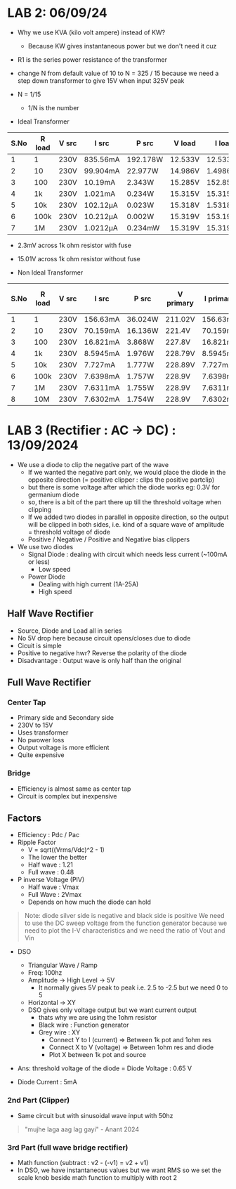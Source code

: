 # LAB 2: 06/09/24

- Why we use KVA (kilo volt ampere) instead of KW?
    - Because KW gives instantaneous power but we don't need it cuz
- R1 is the series power resistance of the transformer
- change N from default value of 10 to N = 325 / 15 because we need a step down transformer to give 15V when input 325V peak
- N = 1/15
    - 1/N is the number

- Ideal Transformer

| S.No | R load | V src | I src    | P src    | V load  | I load   | P load   | Efficiency |
|------|--------|-------|----------|----------|---------|----------|----------|------------|
| 1    | 1      | 230V  | 835.56mA | 192.178W | 12.533V | 12.533A  | 157.076W | 81.7%      |
| 2    | 10     | 230V  | 99.904mA | 22.977W  | 14.986V | 1.4986A  | 22.458W  | 97.7%      |
| 3    | 100    | 230V  | 10.19mA  | 2.343W   | 15.285V | 152.85mA | 2.336W   | 99.7%      |
| 4    | 1k     | 230V  | 1.021mA  | 0.234W   | 15.315V | 15.315mA | 0.234W   | 100%       |
| 5    | 10k    | 230V  | 102.12µA | 0.023W   | 15.318V | 1.5318mA | 0.023W   | 100%       |
| 6    | 100k   | 230V  | 10.212µA | 0.002W   | 15.319V | 153.19µA | 0.002W   | 100%       |
| 7    | 1M     | 230V  | 1.0212µA | 0.234mW  | 15.319V | 15.319µA | 0.234mW  | 100%       |

- 2.3mV across 1k ohm resistor with fuse
- 15.01V across 1k ohm resistor without fuse

- Non Ideal Transformer

| S.No | R load | V src | I src    | P src   | V primary | I primary | P primary | V load  | I load   | P load  | Efficiency of transformer | Efficiency of Power Source |
|------|--------|-------|----------|---------|-----------|-----------|-----------|---------|----------|---------|---------------------------|----------------------------|
| 1    | 1      | 230V  | 156.63mA | 36.024W | 211.02V   | 156.63mA  | 33.052W   | 2.2937V | 2.2937A  | 5.261W  | 15.91%                    | 14.6%                      |
| 2    | 10     | 230V  | 70.159mA | 16.136W | 221.4V    | 70.159mA  | 15.533W   | 9.6261V | 962.61mA | 9.266W  | 59.65%                    | 57.4%                      |
| 3    | 100    | 230V  | 16.821mA | 3.868W  | 227.8V    | 16.821mA  | 3.831W    | 14.149V | 141.49mA | 2.001W  | 52.23%                    | 51.7%                      |
| 4    | 1k     | 230V  | 8.5945mA | 1.976W  | 228.79V   | 8.5945mA  | 1.966W    | 14.847V | 14.847mA | 0.220W  | 11.1%                     | 11.1%                      |
| 5    | 10k    | 230V  | 7.727mA  | 1.777W  | 228.89V   | 7.727mA   | 1.768W    | 14.92V  | 1.492mA  | 0.022W  | 1.2%                      | 1.2%                       |
| 6    | 100k   | 230V  | 7.6398mA | 1.757W  | 228.9V    | 7.6398mA  | 1.748W    | 14.928V | 149.28µA | 0.002W  | 0.11%                     | 0.11%                      |
| 7    | 1M     | 230V  | 7.6311mA | 1.755W  | 228.9V    | 7.6311mA  | 1.746W    | 14.928V | 14.928µA | 0.222mW | 0.03%                     | 0.012%                     |
| 8    | 10M    | 230V  | 7.6302mA | 1.754W  | 228.9V    | 7.6302mA  | 1.746W    | 14.928V | 1.4928µA | 0.022mW | 0.001%                    | 0.001%                     |

# LAB 3 (Rectifier : AC -> DC) : 13/09/2024
- We use a diode to clip the negative part of the wave
    - If we wanted the negative part only, we would place the diode in the opposite direction (= positive clipper : clips the positive partclip)
    - but there is some voltage after which the diode works eg: 0.3V for germanium diode
    - so, there is a bit of the part there up till the threshold voltage when clipping
    - If we added two diodes in parallel in opposite direction, so the output will be clipped in both sides, i.e. kind of a square wave of amplitude = threshold voltage of diode
    - Positive / Negative / Positive and Negative bias clippers
- We use two diodes
    - Signal Diode : dealing with circuit which needs less current (~100mA or less)
        - Low speed
    - Power Diode
        - Dealing with high current (1A-25A)
        - High speed

## Half Wave Rectifier
- Source, Diode and Load all in series
- No 5V drop here because circuit opens/closes due to diode
- Cicuit is simple
- Positive to negative hwr? Reverse the polarity of the diode
- Disadvantage : Output wave is only half than the original

## Full Wave Rectifier

### Center Tap
- Primary side and Secondary side
- 230V to 15V
- Uses transformer
- No pwower loss
- Output voltage is more efficient
- Quite expensive

### Bridge
- Efficiency is almost same as center tap
- Circuit is complex but inexpensive

## Factors
- Efficiency : Pdc / Pac
- Ripple Factor
    - V = sqrt((Vrms/Vdc)^2 - 1)
    - The lower the better
    - Half wave : 1.21
    - Full wave : 0.48
- P inverse Voltage (PIV)
    - Half wave : Vmax
    - Full Wave : 2Vmax
    - Depends on how much the diode can hold

> Note: diode silver side is negative and black side is positive
> We need to use the DC sweep voltage from the function generator because we need to plot the I-V characteristics and we need the ratio of Vout and Vin
- DSO
    - Triangular Wave / Ramp
    - Freq: 100hz
    - Amplitude -> High Level -> 5V
        - It normally gives 5V peak to peak i.e. 2.5 to -2.5 but we need 0 to 5
    - Horizontal -> XY
    - DSO gives only voltage output but we want current output
        - thats why we are using the 1ohm resistor
        - Black wire : Function generator
        - Grey wire : XY
            - Connect Y to I (current) => Between 1k pot and 1ohm res
            - Connect X to V (voltage) => Between 1ohm res and diode
            - Plot X between 1k pot and source

- Ans: threshold voltage of the diode = Diode Voltage : 0.65 V
- Diode Current : 5mA

### 2nd Part (Clipper)
- Same circuit but with sinusoidal wave input with 50hz 

> "mujhe laga aag lag gayi" - Anant 2024

### 3rd Part (full wave bridge rectifier)
- Math function (subtract : v2 - (-v1) = v2 + v1)
- In DSO, we have instantaneous values but we want RMS so we set the scale knob beside math function to multiply with root 2
